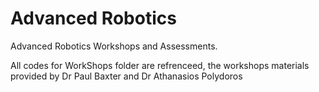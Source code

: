 # Advanced Robotics
Advanced Robotics Workshops and Assessments.

All codes for WorkShops folder are refrenceed, the workshops materials provided by Dr Paul Baxter and Dr Athanasios Polydoros 
